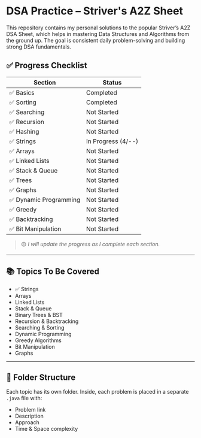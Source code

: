 # DSA Practice – Striver's A2Z Sheet

This repository contains my personal solutions to the popular Striver’s A2Z DSA Sheet, which helps in mastering Data Structures and Algorithms from the ground up. The goal is consistent daily problem-solving and building strong DSA fundamentals.

## ✅ Progress Checklist

| Section | Status |
|--------|--------|
| ✅ Basics | Completed |
| ✅ Sorting | Completed |
| ✅ Searching | Not Started |
| ✅ Recursion | Not Started |
| ✅ Hashing | Not Started |
| ✅ Strings | In Progress (4/--) |
| ✅ Arrays | Not Started |
| ✅ Linked Lists | Not Started |
| ✅ Stack & Queue | Not Started |
| ✅ Trees | Not Started |
| ✅ Graphs | Not Started |
| ✅ Dynamic Programming | Not Started |
| ✅ Greedy | Not Started |
| ✅ Backtracking | Not Started |
| ✅ Bit Manipulation | Not Started |

> 🟡 *I will update the progress as I complete each section.*

---

## 📚 Topics To Be Covered

- ✅ Strings
- Arrays
- Linked Lists
- Stack & Queue
- Binary Trees & BST
- Recursion & Backtracking
- Searching & Sorting
- Dynamic Programming
- Greedy Algorithms
- Bit Manipulation
- Graphs

---

## 📂 Folder Structure

Each topic has its own folder. Inside, each problem is placed in a separate `.java` file with:
- Problem link
- Description
- Approach
- Time & Space complexity

```bash
